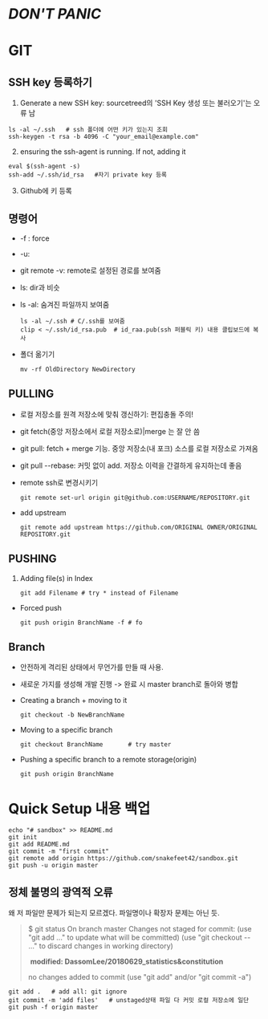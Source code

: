 # *DON'T PANIC*

# GIT

## SSH key 등록하기

1. Generate a new SSH key: sourcetreed의 'SSH Key 생성 또는 불러오기'는 오류 남

~~~
ls -al ~/.ssh	# ssh 폴더에 어떤 키가 있는지 조회
ssh-keygen -t rsa -b 4096 -C "your_email@example.com"
~~~

2. ensuring the ssh-agent is running. If not, adding it

~~~
eval $(ssh-agent -s)
ssh-add ~/.ssh/id_rsa	#자기 private key 등록
~~~

3. Github에 키 등록

   

## 명령어

- -f : force

- -u: 

- git remote -v: remote로 설정된 경로를 보여줌

- ls: dir과 비슷

- ls -al: 숨겨진 파일까지 보여줌

  ~~~
  ls -al ~/.ssh	# C/.ssh를 보여줌
  clip < ~/.ssh/id_rsa.pub	# id_raa.pub(ssh 퍼블릭 키) 내용 클립보드에 복사
  ~~~

  

- 폴더 옮기기

  ~~~
  mv -rf OldDirectory NewDirectory
  ~~~

  

## PULLING

- 로컬 저장소를 원격 저장소에 맞춰 갱신하기: 편집충돌 주의!

- git fetch(중앙 저장소에서 로컬 저장소로)|merge 는 잘 안 씀

- git pull: fetch + merge 기능. 중앙 저장소(내 포크) 소스를 로컬 저장소로 가져옴

- git pull --rebase: 커밋 없이 add. 저장소 이력을 간결하게 유지하는데 좋음

- remote ssh로 변경시키기

  ~~~
  git remote set-url origin git@github.com:USERNAME/REPOSITORY.git
  ~~~

- add upstream

  ~~~
  git remote add upstream https://github.com/ORIGINAL OWNER/ORIGINAL REPOSITORY.git
  ~~~



## PUSHING

1. Adding file(s) in Index

   ~~~
   git add Filename	# try * instead of Filename
   ~~~

- Forced push

  ~~~
  git push origin BranchName -f	# fo
  ~~~

  



## Branch

- 안전하게 격리된 상태에서 무언가를 만들 때 사용.

- 새로운 가지를 생성해 개발 진행 -> 완료 시 master branch로 돌아와 병합

- Creating a branch + moving to it 

  ~~~
  git checkout -b NewBranchName
  ~~~

- Moving to a specific branch

  ~~~
  git checkout BranchName		# try master
  ~~~

- Pushing a specific branch to a remote storage(origin)

  ~~~
  git push origin BranchName
  ~~~



# Quick Setup 내용 백업

~~~
echo "# sandbox" >> README.md
git init
git add README.md
git commit -m "first commit"
git remote add origin https://github.com/snakefeet42/sandbox.git
git push -u origin master
~~~



## 정체 불명의 광역적 오류

왜 저 파일만 문제가 되는지 모르겠다. 파일명이나 확장자 문제는 아닌 듯.

> $ git status
> On branch master
> Changes not staged for commit:
>   (use "git add <file>..." to update what will be committed)
>   (use "git checkout -- <file>..." to discard changes in working directory)
>
> ​    **modified:   DassomLee/20180629_statistics&constitution**
>
> no changes added to commit (use "git add" and/or "git commit -a")

~~~
git add .	# add all: git ignore
git commit -m 'add files'	# unstaged상태 파일 다 커밋 로컬 저장소에 일단
git push -f origin master
~~~


